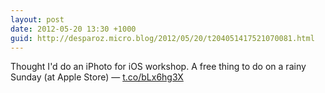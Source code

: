 ```yaml
---
layout: post
date: 2012-05-20 13:30 +1000
guid: http://desparoz.micro.blog/2012/05/20/t204051417521070081.html
---
```

Thought I'd do an iPhoto for iOS workshop. A free thing to do on a rainy Sunday (at Apple Store) — [t.co/bLx6hg3X](http://t.co/bLx6hg3X)
